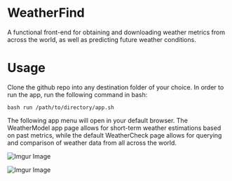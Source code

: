 # WeatherFind
A functional front-end for obtaining and downloading weather metrics from across the world, as well as predicting future weather conditions.

# Usage
Clone the github repo into any destination folder of your choice. In order to run the app, run the following command in bash:

    bash run /path/to/directory/app.sh

The following app menu will open in your default browser. The WeatherModel app page allows for short-term weather estimations based on past metrics, while the default WeatherCheck page allows for querying and comparison of weather data from all across the world.

![Imgur Image](https://imgur.com/bB3i5ll.jpg)

![Imgur Image](https://imgur.com/gallery/fvN3eut.jpg)

